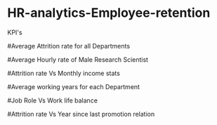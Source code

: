 # HR-analytics-Employee-retention
KPI's

#Average Attrition rate for all Departments

#Average Hourly rate of Male Research Scientist

#Attrition rate Vs Monthly income stats

#Average working years for each Department

#Job Role Vs Work life balance

#Attrition rate Vs Year since last promotion relation

